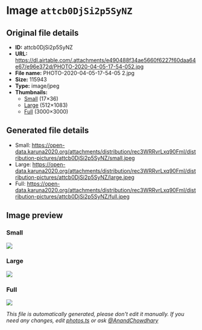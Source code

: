 # Image `attcb0DjSi2p5SyNZ`

## Original file details

- **ID:** attcb0DjSi2p5SyNZ
- **URL:** https://dl.airtable.com/.attachments/e490488f34ae5660f6227f60daa64e67/e96e372d/PHOTO-2020-04-05-17-54-052.jpg
- **File name:** PHOTO-2020-04-05-17-54-05 2.jpg
- **Size:** 115943
- **Type:** image/jpeg
- **Thumbnails:**
  - [Small](https://dl.airtable.com/.attachmentThumbnails/6aef7e29b9aab82b23f5d49bf4185c3c/a6b0c7ba) (17×36)
  - [Large](https://dl.airtable.com/.attachmentThumbnails/5300e8ba170b3433b601029ae9c05362/86f76e98) (512×1083)
  - [Full](https://dl.airtable.com/.attachmentThumbnails/56b29603da512c493947b1db7d208362/8d7b6dfc) (3000×3000)

## Generated file details

- Small: https://open-data.karuna2020.org/attachments/distribution/rec3WRRvrLxq90FmI/distribution-pictures/attcb0DjSi2p5SyNZ/small.jpeg
- Large: https://open-data.karuna2020.org/attachments/distribution/rec3WRRvrLxq90FmI/distribution-pictures/attcb0DjSi2p5SyNZ/large.jpeg
- Full: https://open-data.karuna2020.org/attachments/distribution/rec3WRRvrLxq90FmI/distribution-pictures/attcb0DjSi2p5SyNZ/full.jpeg

## Image preview

### Small

![](https://open-data.karuna2020.org/attachments/distribution/rec3WRRvrLxq90FmI/distribution-pictures/attcb0DjSi2p5SyNZ/small.jpeg)

### Large

![](https://open-data.karuna2020.org/attachments/distribution/rec3WRRvrLxq90FmI/distribution-pictures/attcb0DjSi2p5SyNZ/large.jpeg)

### Full

![](https://open-data.karuna2020.org/attachments/distribution/rec3WRRvrLxq90FmI/distribution-pictures/attcb0DjSi2p5SyNZ/full.jpeg)

_This file is automatically generated, please don't edit it manually. If you need any changes, edit [photos.ts](/photos.ts) or ask [@AnandChowdhary](https://github.com/AnandChowdhary)_
